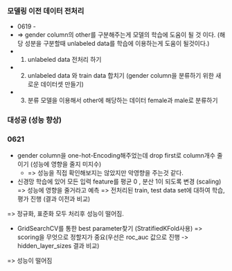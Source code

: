 ### 모델링 이전 데이터 전처리




 - 0619 - 
 - => gender column의 other를 구분해주는게 모델의 학습에 도움이 될 것 이다. (해당 성분을 구분할때 unlabeled data를 학습에 이용하는게 도움이 될것이다.)
 - 1. unlabeled data 전처리 하기
 - 2. unlabeled data 와 train data 합치기 (gender column을 분류하기 위한 새로운 데이터셋 만들기)
 - 3. 분류 모델을 이용해서 other에 해당하는 데이터 female과 male로 분류하기
### 대성공 (성능 향상)


### 0621
 - gender column을 one-hot-Encoding해주었는데 drop first로 column개수 줄이기 (성능에 영향을 줄지 미지수)
   - => 성능을 직접 확인해보지는 않았지만 악영향을 주는것 같다.
 - 신경망 학습에 있어 모든 입력 feature를 평균 0 , 분산 1이 되도록 변경 (scaling) => 성능에 영향을 줄거라고 예측
 => 전처리된 train, test data set에 대하여 학습, 평가 진행 (결과 이전과 비교)
 
 => 정규화, 표준화 모두 처리후 성능이 떨어짐.
 
 
 - GridSearchCV를 통한 best parameter찾기 (StratifiedKFold사용) => scoring을 무엇으로 정할지가 중요(우선은 roc_auc 값으로 진행 -> hidden_layer_sizes 결과 비교)

  => 성능이 떨어짐

